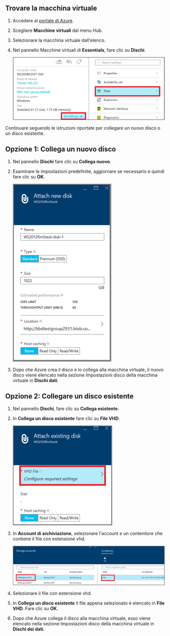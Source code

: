 


## Trovare la macchina virtuale

1. Accedere al [portale di Azure](https://portal.azure.com/).

2. Scegliere **Macchine virtuali** dal menu Hub.

3.	Selezionare la macchina virtuale dall'elenco.

4. Nel pannello Macchine virtuali di **Essentials**, fare clic su **Dischi**.

	![Aprire le impostazioni del disco](./media/virtual-machines-common-attach-disk-portal/find-disk-settings.png)

Continuare seguendo le istruzioni riportate per collegare un nuovo disco o un disco esistente.

## Opzione 1: Collega un nuovo disco

1.	Nel pannello **Dischi** fare clic su **Collega nuovo**.

2.	Esaminare le impostazioni predefinite, aggiornare se necessario e quindi fare clic su **OK**.

 	![Esaminare le impostazioni del disco](./media/virtual-machines-common-attach-disk-portal/attach-new.png)

3.	Dopo che Azure crea il disco e lo collega alla macchina virtuale, il nuovo disco viene elencato nella sezione Impostazioni disco della macchina virtuale in **Dischi dati**.

## Opzione 2: Collegare un disco esistente

1.	Nel pannello **Dischi**, fare clic su **Collega esistente**.

2.	In **Collega un disco esistente** fare clic su **File VHD**.

	![Collegare un disco esistente](./media/virtual-machines-common-attach-disk-portal/attach-existing.png)

3.	In **Account di archiviazione**, selezionare l'account e un contenitore che contiene il file con estensione vhd.

	![Individuare il percorso di un VHD](./media/virtual-machines-common-attach-disk-portal/find-storage-container.png)

4.	Selezionare il file con estensione vhd.

5.	In **Collega un disco esistente** il file appena selezionato è elencato in **File VHD**. Fare clic su **OK**.

6.	Dopo che Azure collega il disco alla macchina virtuale, esso viene elencato nella sezione Impostazioni disco della macchina virtuale in **Dischi dei dati**.

<!---HONumber=AcomDC_0928_2016-->
